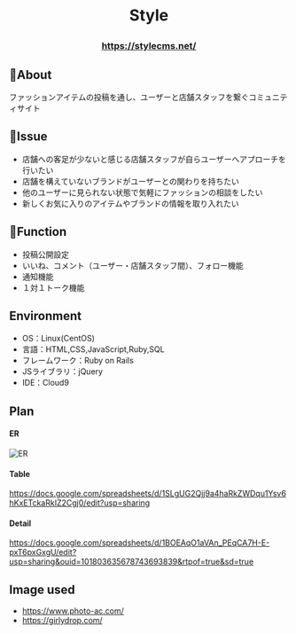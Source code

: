 # <p align="center">Style</p>
### <p align="center">https://stylecms.net/</p>

## :bear:About
ファッションアイテムの投稿を通し、ユーザーと店舗スタッフを繋ぐコミュニティサイト

## :rabbit:Issue
- 店舗への客足が少ないと感じる店舗スタッフが自らユーザーへアプローチを行いたい
- 店舗を構えていないブランドがユーザーとの関わりを持ちたい
- 他のユーザーに見られない状態で気軽にファッションの相談をしたい
- 新しくお気に入りのアイテムやブランドの情報を取り入れたい

## :pig:Function
- 投稿公開設定
- いいね、コメント（ユーザー・店舗スタッフ間）、フォロー機能
- 通知機能
- １対１トーク機能

## Environment
- OS：Linux(CentOS)
- 言語：HTML,CSS,JavaScript,Ruby,SQL
- フレームワーク：Ruby on Rails
- JSライブラリ：jQuery
- IDE：Cloud9


## Plan

#### ER
![ER](https://user-images.githubusercontent.com/100408560/188852634-ce162469-d3d3-44d5-8bbc-4182508c0df4.jpg)


#### Table
https://docs.google.com/spreadsheets/d/1SLgUG2Qjj9a4haRkZWDqu1Ysv6hKxETckaRkIZ2Cgj0/edit?usp=sharing

#### Detail
https://docs.google.com/spreadsheets/d/1BOEAqO1aVAn_PEqCA7H-E-pxT6pxGxgU/edit?usp=sharing&ouid=101803635678743693839&rtpof=true&sd=true


## Image used
- https://www.photo-ac.com/
- https://girlydrop.com/
